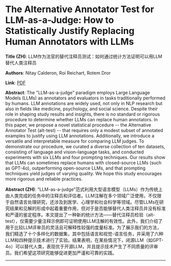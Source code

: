 # The Alternative Annotator Test for LLM-as-a-Judge: How to Statistically Justify Replacing Human Annotators with LLMs 

**Title (ZH)**: LLM作为法官的替代注释员测试：如何通过统计方法证明可以用LLM替代人类注释员 

**Authors**: Nitay Calderon, Roi Reichart, Rotem Dror  

**Link**: [PDF](https://arxiv.org/pdf/2501.10970)  

**Abstract**: The "LLM-as-a-judge" paradigm employs Large Language Models (LLMs) as annotators and evaluators in tasks traditionally performed by humans. LLM annotations are widely used, not only in NLP research but also in fields like medicine, psychology, and social science. Despite their role in shaping study results and insights, there is no standard or rigorous procedure to determine whether LLMs can replace human annotators. In this paper, we propose a novel statistical procedure -- the Alternative Annotator Test (alt-test) -- that requires only a modest subset of annotated examples to justify using LLM annotations. Additionally, we introduce a versatile and interpretable measure for comparing LLM judges. To demonstrate our procedure, we curated a diverse collection of ten datasets, consisting of language and vision-language tasks, and conducted experiments with six LLMs and four prompting techniques. Our results show that LLMs can sometimes replace humans with closed-source LLMs (such as GPT-4o), outperforming open-source LLMs, and that prompting techniques yield judges of varying quality. We hope this study encourages more rigorous and reliable practices. 

**Abstract (ZH)**: “LLM-as-a-judge”范式利用大型语言模型（LLMs）作为传统上由人类完成的任务中的注释员和评估者。LLM注解在多个领域广泛使用，不仅限于自然语言处理研究，还涉及到医学、心理学和社会科学等领域。尽管LLMs在研究结果和见解的形成中起着重要作用，但对于是否能够替代人类注释员并没有标准和严谨的鉴定程序。本文提出了一种新的统计方法——替代注释员检验（alt-test），仅需要少量注释示例即可证明使用LLM注解的有效性。此外，我们介绍了用于比较LLM评审员的灵活且可解释性较强的度量标准。为了展示我们的方法，我们精选了十个多样化的数据集，其中包括语言和视觉-语言任务，并采用了六种LLM和四种提示技术进行了实验。结果表明，在某些情况下，闭源LLM（如GPT-4o）可以替代人类，表现优于开源LLM，并且提示技术产生了不同质量的评审员。我们希望这项研究能够促进更加严谨和可靠的实践。 

---
